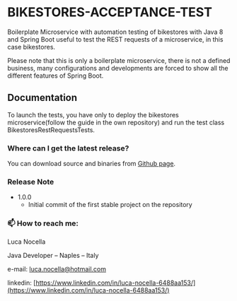 # BIKESTORES-ACCEPTANCE-TEST
Boilerplate Microservice with automation testing of bikestores with Java 8 and Spring Boot useful to test the REST requests of a microservice, in this case bikestores.

Please note that this is only a boilerplate microservice, there is not a defined business, many configurations and developments are forced to show all the different features of Spring Boot.

## Documentation
To launch the tests, you have only to deploy the bikestores microservice(follow the guide in the own repository) and run the test class BikestoresRestRequestsTests.


### Where can I get the latest release?
You can download source and binaries from [Github page](https://github.com/LucaNocella1993/bikestores-acceptance-tests.git).


### Release Note
+ 1.0.0
    + Initial commit of the first stable project on the repository
    
### 📫 How to reach me:

Luca Nocella

Java Developer – Naples – Italy

e-mail: [luca.nocella@hotmail.com](luca.nocella@hotmail.com)
 
linkedin: [https://www.linkedin.com/in/luca-nocella-6488aa153/](https://www.linkedin.com/in/luca-nocella-6488aa153/)
